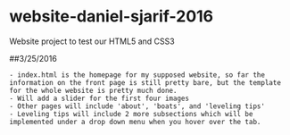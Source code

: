 # website-daniel-sjarif-2016
Website project to test our HTML5 and CSS3

##3/25/2016
````
- index.html is the homepage for my supposed website, so far the information on the front page is still pretty bare, but the template for the whole website is pretty much done.
- Will add a slider for the first four images
- Other pages will include 'about', 'boats', and 'leveling tips'
- Leveling tips will include 2 more subsections which will be implemented under a drop down menu when you hover over the tab.
````
